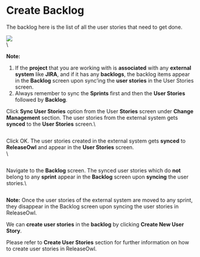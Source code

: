# Create Backlog

The backlog here is the list of all the user stories that need to get done.

![](https://www.docs.releaseowl.com/assets/img/create-backlog-1.jpg)\
\


**Note:**

1. If the **project** that you are working with is **associated** with any **external system** like **JIRA**, and if it has any **backlogs**, the backlog items appear in the **Backlog** screen upon sync’ing the **user stories** in the User Stories screen.
2. Always remember to sync the **Sprints** first and then the **User Stories** followed by **Backlog**.

Click **Sync User Stories** option from the User **Stories** screen under **Change Management** section. The user stories from the external system gets **synced** to the **User Stories** screen.\


<figure><img src="https://www.docs.releaseowl.com/assets/img/create-backlog-2.jpg" alt=""><figcaption></figcaption></figure>

Click OK. The user stories created in the external system gets **synced** to **ReleaseOwl** and appear in the **User Stories** screen.\
\


<figure><img src="https://www.docs.releaseowl.com/assets/img/create-backlog-3.jpg" alt=""><figcaption></figcaption></figure>

Navigate to the **Backlog** screen. The synced user stories which do **not** belong to any **sprint** appear in the **Backlog** screen upon **syncing** the user stories.\


<figure><img src="https://www.docs.releaseowl.com/assets/img/create-backlog-4.jpg" alt=""><figcaption></figcaption></figure>

**Note:** Once the user stories of the external system are moved to any sprint, they disappear in the Backlog screen upon syncing the user stories in ReleaseOwl.

We can **create user stories** in the **backlog** by clicking **Create New User Story**.

Please refer to **Create User Stories** section for further information on how to create user stories in ReleaseOwl.
